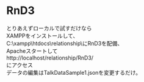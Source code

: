 # RnD3
とりあえずローカルで試すだけなら  
XAMPPをインストールして、  
C:\xampp\htdocs\relationship\にRnD3を配備、  
Apacheスタートして  
http://localhost/relationship/RnD3/  
にアクセス  
データの編集はTalkDataSample1.jsonを変更するだけ。  
